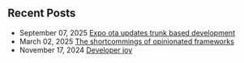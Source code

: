 <div class="posts">
  <h2>Recent Posts</h2>
  <ul>
    <li>
      <span class="date">September 07, 2025</span>
      <a href="public/2025-09-07-expo-ota-updates-trunk-based-development.html">Expo ota updates trunk based development</a>
    </li>
    <li>
      <span class="date">March 02, 2025</span>
      <a href="public/2025-03-02-The-shortcommings-of-opinionated-frameworks.html">The shortcommings of opinionated frameworks</a>
    </li>
    <li>
      <span class="date">November 17, 2024</span>
      <a href="public/2024-11-17-developer-joy.html">Developer joy</a>
    </li>
  </ul>
</div>
